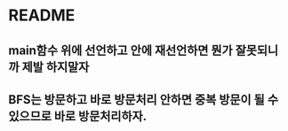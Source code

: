 # README

## main함수 위에 선언하고 안에 재선언하면 뭔가 잘못되니까 제발 하지말자
## BFS는 방문하고 바로 방문처리 안하면 중복 방문이 될 수 있으므로 바로 방문처리하자.
